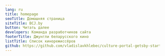 ```yaml
---
lang: ru
title: homepage
seoTitle: Домашняя страница
siteTitle: BCJ.by
button: Читать далее
developers: Команда разработчиков сайта
footerTitle: Джунгли беларусского кино
listTitle: Список кинорежиссёров
github: https://github.com/vladislavkhlebec/culture-portal-getsby-starter
---
```

